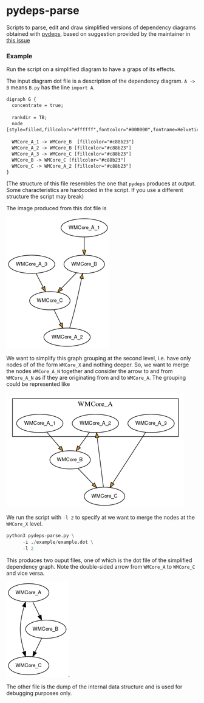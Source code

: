 # pydeps-parse

Scripts to parse, edit and draw simplified versions of dependency diagrams obtained with [pydeps](https://github.com/thebjorn/pydeps), based on suggestion provided by the maintainer in [this issue](https://github.com/thebjorn/pydeps/issues/40)

### Example

Run the script on a simplified diagram to have a graps of its effects.

The input diagram dot file is a description of the 
dependency diagram. `A -> B` means
`B.py` has the line `import A`.

```
digraph G {
  concentrate = true;

  rankdir = TB;
  node [style=filled,fillcolor="#ffffff",fontcolor="#000000",fontname=Helvetica,fontsize=10];

  WMCore_A_1 -> WMCore_B  [fillcolor="#c88b23"]
  WMCore_A_2 -> WMCore_B [fillcolor="#c88b23"]
  WMCore_A_3 -> WMCore_C [fillcolor="#c88b23"]
  WMCore_B -> WMCore_C [fillcolor="#c88b23"]
  WMCore_C -> WMCore_A_2 [fillcolor="#c88b23"]
}
```

(The structure of this file resembles the one that `pydeps` produces at output.
Some characteristics are hardcoded in the script. If you use a different 
structure the script may break)

The image produced from this dot file is 

![](./example/example.png)

We want to simplify this graph grouping at the second level, i.e.
have only nodes of of the form `WMCore_X` and nothing deeper.
So, we want to merge the nodes `WMCore_A_N` together and consider the arrow 
to and from `WMCore_A_N` as if they are originating from and to `WMCore_A`. 
The grouping could be represented like 

![](./example/example_cluster.png) 

We run the script with `-l 2` to specify at we want to merge the nodes 
at the `WMCore_X` level.

```python
python3 pydeps-parse.py \
      -i ./example/example.dot \
      -l 2
```

This produces two ouput files, one of which is the dot 
file of the simplified dependency graph. Note the double-sided arrow from 
`WMCore_A` to `WMCore_C` and vice versa.

![](example/example_group_l2.png).


The other file is the dump of the internal data structure and is used for 
debugging purposes only.
